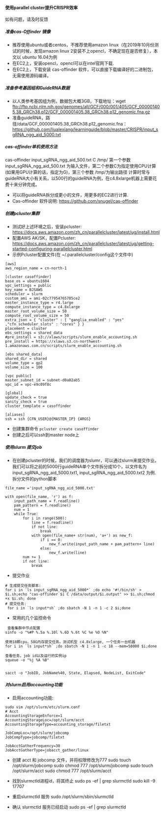 #### 使用parallel cluster提升CRISPR效率
如有问题，请及时反馈

##### 准备cas-Offinder 镜像
* 推荐使用ubuntu或者centos，不推荐使用amazon linux（在2019年10月份测试的时候，发现amazon linux 2安装不上opencl，不确定现在是否修复），本文以 ubuntu 16.04为例
* 在EC2上，安装opencl，opencl可以在intel官网下载.
* 在EC2上，下载安装 cas-offinder 软件，可以直接下载编译好的二进制包，无需使用源码编译。
  
##### 准备参考基因组和GuideRNA数据
* 以人类参考基因组为例，数据包大概3GB，下载地址：wget ftp://ftp.ncbi.nlm.nih.gov/genomes/all/GCF/000/001/405/GCF_000001405.38_GRCh38.p12/GCF_000001405.38_GRCh38.p12_genomic.fna.gz
* 准备guideRNA，路径/data/GCF_000001405.38_GRCh38.p12_genomic.fna： https://github.com/liualexiang/learninguide/blob/master/CRISPR/input_sgRNA_ngg_aid_5000.txt

  
##### cas-offinder单机使用方法
cas-offinder input_sgRNA_ngg_aid_500.txt C /tmp/
第一个参数input_sgRNA_ngg_aid_500.txt 为输入文件，第二个参数C为指定使用CPU计算(如果用GPU计算的话，指定为G)，第三个参数 /tmp/为输出路径
计算时常与guideRNA大小有关系，以500行的guideRNA为例，在c4.8xlarge机器上需要花费十来分钟完成。

* 可以将guideRNA拆分成更小的文件，用更多的EC2进行计算.
* Cas-offinder 软件说明: https://github.com/snugel/cas-offinder


##### 创建pcluster集群
* 测试好上述环境之后，安装pcluster: https://docs.aws.amazon.com/zh_cn/parallelcluster/latest/ug/install.html
* 配置AWS AK/SK，配置Pcluster: https://docs.aws.amazon.com/zh_cn/parallelcluster/latest/ug/getting-started-configuring-parallelcluster.html
* 示例Pcluster配置文件(在 ~/.parallelcluster/config这个文件中)
```
[aws]
aws_region_name = cn-north-1

[cluster casoffinder]
base_os = ubuntu1604
vpc_settings = public
key_name = BJSAWS
scheduler = slurm
custom_ami = ami-02c77954765785ce2
master_instance_type = r4.large
compute_instance_type = c4.8xlarge
master_root_volume_size = 50
compute_root_volume_size = 50
extra_json = { "cluster" : { "ganglia_enabled" : "yes" ,"cfn_scheduler_slots" : "cores" } }
placement = cluster
ebs_settings = shared_data
#pre_install = s3://xlaws/scripts/slurm_enable_accounting.sh
pre_install = https://xlaws.s3.cn-northwest-1.amazonaws.com.cn/scripts/slurm_enable_accounting.sh

[ebs shared_data]
shared_dir = shared
volume_type = gp2
volume_size = 100

[vpc public]
master_subnet_id = subnet-d0a02ab5
vpc_id = vpc-e9c09f8c

[global]
update_check = true
sanity_check = true
cluster_template = casoffinder

[aliases]
ssh = ssh {CFN_USER}@{MASTER_IP} {ARGS}

```
* 创建集群命令 ``` pcluster create casoffinder ```
* 创建之后可以ssh到master node上

##### 使用slurm 提交job
* 在创建pcluster的时候，我们的调度器为slumr，可以通过slurm来提交作业。我们可以将之前的5000行guideRNA单个文件拆分成10个，以文件名为 input_sgRNA_ngg_aid_5000.txt1, input_sgRNA_ngg_aid_5000.txt2 为例.
拆分文件的python脚本
```
file_name ='input_sgRNA_ngg_aid_5000.txt'

with open(file_name, 'r') as f:
    input_path_name = f.readline()
    pam_pattern = f.readline()
    num = 1
    while True:
        for i in range(500):
            line = f.readline()
            if not line:
                break
            with open(file_name+ str(num), 'a+') as new_f:
                if i == 0:
                    new_f.write(input_path_name + pam_pattern+ line)
                else:
                    new_f.write(line)
        num += 1
        if not line:
            break
```

* 提交作业
```
# 生成提交任务脚本:
for i in `ls input_sgRNA_ngg_aid_5000*` ;do echo '#!/bin/sh' > $i.sh;echo "cas-offinder $i C /data/output/$i.output" >> $i.sh;chmod +x $i.sh; done
# 提交任务:
 for i in `ls input*sh` ;do sbatch -N 1 -n 1 -c 2 $i;done
```

* 常用的几个监控命令
```
 查看集群中节点配置
sinfo -o "%#P %.5a %.10l %.6D %.6t %C %e %O %N"

使用18颗cpu，58G内存提交任务。测试机型 c4.8xlarge, 一个任务一台机器
for i in `ls input*sh` ;do sbatch -N 1 -n 1 -c 18 --mem=58000 $i;done

查看任务，job id以及运行的实例ip
squeue -o "%j %A %B"


sacct -o "JobID, JobName%40, State, Elapsed, NodeList, ExitCode"
```

##### 对slurm启用accounting功能

* 启用accounting功能: 
```
sudo vim /opt/slurm/etc/slurm.conf
# Acct
AccountingStorageEnforce=1
AccountingStorageLoc=/opt/slurm/acct
AccountingStorageType=accounting_storage/filetxt

JobCompLoc=/opt/slurm/jobcomp
JobCompType=jobcomp/filetxt

JobAcctGatherFrequency=30
JobAcctGatherType=jobacct_gather/linux
```

* 创建 acct 和 jobcomp 文件，并将权限修改为777 
sudo touch /opt/slurm/jobcomp
sudo chmod 777 /opt/slurm/jobcomp
sudo touch /opt/slurm/acct
sudo chmod 777 /opt/slurm/acct

* 找到slurmctld进程id，将其终止
sudo ps -ef | grep slurmctld
sudo kill -9 17707

* 重启slurmctld 服务
sudo /opt/slurm/sbin/slurmctld

* 确认 slurmctld 服务已经启动
sudo ps -ef | grep slurmctld